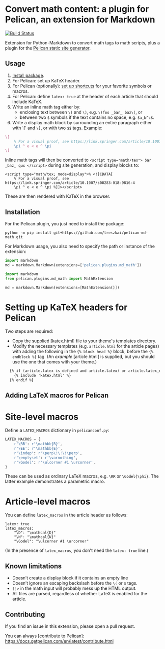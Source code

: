 # Convert math content: a plugin for Pelican, an extension for Markdown


[![Build Status](https://img.shields.io/github/workflow/status/treszkai/pelican-md-math/build)](https://github.com/treszkai/pelican-md-math/actions) <!-- [![PyPI Version](https://img.shields.io/pypi/v/pelican-md-math)](https://pypi.org/project/pelican-md-math/) -->


Extension for Python-Markdown to convert math tags to math scripts, plus a plugin for the [Pelican static site generator](https://github.com/getpelican/pelican).

Usage
-----

1. [Install package](#Installation).
2. For Pelican: set up KaTeX header.
3. For Pelican (optionally): [set up shortcuts](#Adding-LaTeX-macros-for-Pelican) for your favorite symbols or macros.
4. For Pelican: define `latex: true` at the header of each article that should include KaTeX.
4. Write an inline math tag either by:
   - enclosing text between `\(` and `\)`, e.g. `\(foo _bar_ baz\)`, or
   - between two `$` symbols if the text contains no space, e.g. `$a_b^c$`.
5. Write a display math block by surrounding an entire paragraph either with '\[' and `\]`, or with two `$$` tags. Example:

```latex
\[
    % For a visual proof, see https://link.springer.com/article/10.1007/s00283-018-9816-4
    \pi ^ e < e ^ \pi
\]
```

Inline math tags will then be converted to `<script type="math/tex"> bar _baz_ qux </script>` during site generation,
and display blocks to:
```
<script type="math/tex; mode=display">% <![CDATA[
    % For a visual proof, see https://link.springer.com/article/10.1007/s00283-018-9816-4
    \pi ^ e < e ^ \pi %]]></script>
```

These are then rendered with KaTeX in the browser.

Installation
------------

For the Pelican plugin, you just need to install the package:

```
python -m pip install git+https://github.com/treszkai/pelican-md-math.git
```

For Markdown usage, you also need to specify the path or instance of the extension:

```python
import markdown
md = markdown.Markdown(extensions=['pelican.plugins.md_math'])
```

```python
import markdown
from pelican.plugins.md_math import MathExtension

md = markdown.Markdown(extensions=[MathExtension()])
```

Setting up KaTeX headers for Pelican
====================================

Two steps are required:
 - Copy the supplied [katex.html] file to your theme's templates directory.
 - Modify the necessary templates (e.g. `article.html` for the article pages) with adding the following in the `{% block head %}` block, before the `{% endblock %}` tag. (An _example_ [article.html] is supplied, but you should use the one that comes with your theme.)

```html
  {% if (article.latex is defined and article.latex) or article.latex_macros is defined %}
    {% include 'katex.html' %}
  {% endif %}
```

Adding LaTeX macros for Pelican
-------------------------------

Site-level macros
=================

Define a `LATEX_MACROS` dictionary in `pelicanconf.py`:

```python
LATEX_MACROS = {
    r'\RR': r'\mathbb{R}',
    r'\EE': r'\mathbb{E}',
    r'\indep': r'\perp\!\!\!\perp',
    r'\emptyset': r'\varnothing',
    r'\Godel': r'\ulcorner #1 \urcorner',
}
```

These can be used as ordinary LaTeX macros, e.g. `\RR` or `\Godel{\phi}`.
The latter example demonstrates a parametric macro.

Article-level macros
====================

You can define `latex_macros` in the article header as follows:

```
latex: true
latex_macros:
    "\D": "\mathcal{D}"
    "\N": "\mathcal{N}"
    "\Godel": "\ulcorner #1 \urcorner"
```

(In the presence of `latex_macros`, you don't need the `latex: true` line.)

Known limitations
-----------------

- Doesn’t create a display block if it contains an empty line
- Doesn’t ignore an escaping backslash before the `\(` or `$` tags.
- `]]>` in the math input will probably mess up the HTML output.
- All files are parsed, regardless of whether LaTeX is enabled for the article.

Contributing
------------

If you find an issue in this extension, please open a pull request.

You can always [contribute to Pelican]: https://docs.getpelican.com/en/latest/contribute.html

